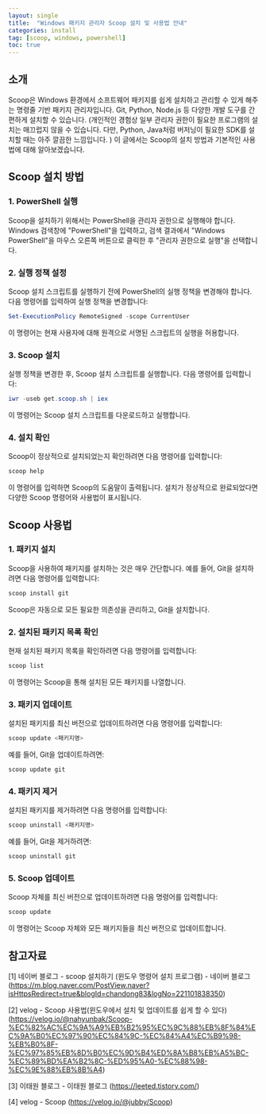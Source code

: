 ```yaml
---
layout: single
title:  "Windows 패키지 관리자 Scoop 설치 및 사용법 안내"
categories: install
tag: [scoop, windows, powershell]
toc: true
---
```


## 소개

Scoop은 Windows 환경에서 소프트웨어 패키지를 쉽게 설치하고 관리할 수 있게 해주는 명령줄 기반 패키지 관리자입니다. Git, Python, Node.js 등 다양한 개발 도구를 간편하게 설치할 수 있습니다. (개인적인 경험상 일부 관리자 권한이 필요한 프로그램의 설치는 매끄럽지 않을 수 있습니다. 다만, Python, Java처럼 버저닝이 필요한 SDK를 설치할 때는 아주 깔끔한 느낌입니다. )
이 글에서는 Scoop의 설치 방법과 기본적인 사용법에 대해 알아보겠습니다.

## Scoop 설치 방법

### 1. PowerShell 실행

Scoop을 설치하기 위해서는 PowerShell을 관리자 권한으로 실행해야 합니다. Windows 검색창에 "PowerShell"을 입력하고, 검색 결과에서 "Windows PowerShell"을 마우스 오른쪽 버튼으로 클릭한 후 "관리자 권한으로 실행"을 선택합니다.

### 2. 실행 정책 설정

Scoop 설치 스크립트를 실행하기 전에 PowerShell의 실행 정책을 변경해야 합니다. 다음 명령어를 입력하여 실행 정책을 변경합니다:

```powershell
Set-ExecutionPolicy RemoteSigned -scope CurrentUser
```

이 명령어는 현재 사용자에 대해 원격으로 서명된 스크립트의 실행을 허용합니다.

### 3. Scoop 설치

실행 정책을 변경한 후, Scoop 설치 스크립트를 실행합니다. 다음 명령어를 입력합니다:

```powershell
iwr -useb get.scoop.sh | iex
```

이 명령어는 Scoop 설치 스크립트를 다운로드하고 실행합니다.

### 4. 설치 확인

Scoop이 정상적으로 설치되었는지 확인하려면 다음 명령어를 입력합니다:

```powershell
scoop help
```

이 명령어를 입력하면 Scoop의 도움말이 출력됩니다. 설치가 정상적으로 완료되었다면 다양한 Scoop 명령어와 사용법이 표시됩니다.

## Scoop 사용법

### 1. 패키지 설치

Scoop을 사용하여 패키지를 설치하는 것은 매우 간단합니다. 예를 들어, Git을 설치하려면 다음 명령어를 입력합니다:

```powershell
scoop install git
```

Scoop은 자동으로 모든 필요한 의존성을 관리하고, Git을 설치합니다.

### 2. 설치된 패키지 목록 확인

현재 설치된 패키지 목록을 확인하려면 다음 명령어를 입력합니다:

```powershell
scoop list
```

이 명령어는 Scoop을 통해 설치된 모든 패키지를 나열합니다.

### 3. 패키지 업데이트

설치된 패키지를 최신 버전으로 업데이트하려면 다음 명령어를 입력합니다:

```powershell
scoop update <패키지명>
```

예를 들어, Git을 업데이트하려면:

```powershell
scoop update git
```

### 4. 패키지 제거

설치된 패키지를 제거하려면 다음 명령어를 입력합니다:

```powershell
scoop uninstall <패키지명>
```

예를 들어, Git을 제거하려면:

```powershell
scoop uninstall git
```

### 5. Scoop 업데이트

Scoop 자체를 최신 버전으로 업데이트하려면 다음 명령어를 입력합니다:

```powershell
scoop update
```

이 명령어는 Scoop 자체와 모든 패키지들을 최신 버전으로 업데이트합니다.

## 참고자료

[1] 네이버 블로그 - scoop 설치하기 (윈도우 명령어 설치 프로그램) - 네이버 블로그 (https://m.blog.naver.com/PostView.naver?isHttpsRedirect=true&blogId=chandong83&logNo=221101838350)

[2] velog - Scoop 사용법(윈도우에서 설치 및 업데이트를 쉽게 할 수 있다) (https://velog.io/@nahyunbak/Scoop-%EC%82%AC%EC%9A%A9%EB%B2%95%EC%9C%88%EB%8F%84%EC%9A%B0%EC%97%90%EC%84%9C-%EC%84%A4%EC%B9%98-%EB%B0%8F-%EC%97%85%EB%8D%B0%EC%9D%B4%ED%8A%B8%EB%A5%BC-%EC%89%BD%EA%B2%8C-%ED%95%A0-%EC%88%98-%EC%9E%88%EB%8B%A4)

[3] 이태원 블로그 - 이태원 블로그 (https://leeted.tistory.com/)

[4] velog - Scoop (https://velog.io/@jubby/Scoop)